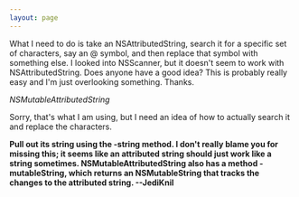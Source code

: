 ```yaml
---
layout: page
---
```


What I need to do is take an NSAttributedString, search it for a specific set of characters, say an @ symbol, and then replace that symbol with something else. I looked into NSScanner, but it doesn't seem to work with NSAttributedString. Does anyone have a good idea? This is probably really easy and I'm just overlooking something. Thanks.

*NSMutableAttributedString*

Sorry, that's what I am using, but I need an idea of how to actually search it and replace the characters.

**Pull out its string using the     -string method. I don't really blame you for missing this; it seems like an attributed string should just work like a string sometimes. NSMutableAttributedString also has a method     -mutableString, which returns an NSMutableString that tracks the changes to the attributed string. --JediKnil**
